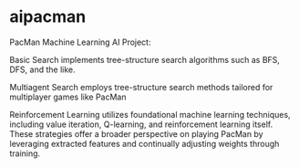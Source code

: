 # aipacman

PacMan Machine Learning AI Project:

Basic Search implements tree-structure search algorithms such as BFS, DFS, and the like.

Multiagent Search employs tree-structure search methods tailored for multiplayer games like PacMan

Reinforcement Learning utilizes foundational machine learning techniques, including value iteration, Q-learning, and reinforcement learning itself. These strategies offer a broader perspective on playing PacMan by leveraging extracted features and continually adjusting weights through training.
